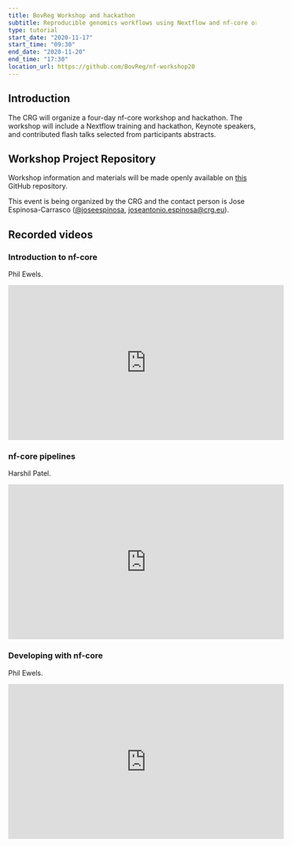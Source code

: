```yaml
---
title: BovReg Workshop and hackathon
subtitle: Reproducible genomics workflows using Nextflow and nf-core organized by The Center for Genomic Regulation (CRG), Barcelona
type: tutorial
start_date: "2020-11-17"
start_time: "09:30"
end_date: "2020-11-20"
end_time: "17:30"
location_url: https://github.com/BovReg/nf-workshop20
---
```


## Introduction

The CRG will organize a four-day nf-core workshop and hackathon. The workshop will include a Nextflow training and
hackathon, Keynote speakers, and contributed flash talks selected from participants abstracts.

## Workshop Project Repository

Workshop information and materials will be made openly available on [this](https://github.com/BovReg/nf-workshop20/)
GitHub repository.

This event is being organized by the CRG and the contact person is Jose Espinosa-Carrasco ([@joseespinosa](https://github.com/joseespinosa),
[joseantonio.espinosa@crg.eu](mailto:joseantonio.espinosa@crg.eu)).

## Recorded videos

### Introduction to nf-core

Phil Ewels.
<div class="ratio ratio-16x9">
    <iframe width="560" height="315" src="https://www.youtube.com/embed/-GcuxoIpfOc" frameborder="0" allow="accelerometer; autoplay; clipboard-write; encrypted-media; gyroscope; picture-in-picture" allowfullscreen></iframe>
</div>

### nf-core pipelines

Harshil Patel.
<div class="ratio ratio-16x9">
    <iframe width="560" height="315" src="https://www.youtube.com/embed/hCGuF9bA9ho" frameborder="0" allow="accelerometer; autoplay; clipboard-write; encrypted-media; gyroscope; picture-in-picture" allowfullscreen></iframe>
</div>

### Developing with nf-core

Phil Ewels.
<div class="ratio ratio-16x9">
    <iframe width="560" height="315" src="https://www.youtube.com/embed/lUJ1L-qDeXM" frameborder="0" allow="accelerometer; autoplay; clipboard-write; encrypted-media; gyroscope; picture-in-picture" allowfullscreen></iframe>
</div>
